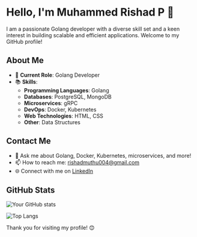 # Hello, I'm Muhammed Rishad P 👋

I am a passionate Golang developer with a diverse skill set and a keen interest in building scalable and efficient applications. Welcome to my GitHub profile!

## About Me

- 💼 **Current Role**: Golang Developer
- 📚 **Skills**:
  - **Programming Languages**: Golang
  - **Databases**: PostgreSQL, MongoDB
  - **Microservices**: gRPC
  - **DevOps**: Docker, Kubernetes
  - **Web Technologies**: HTML, CSS
  - **Other**: Data Structures

## Contact Me

- 💬 Ask me about Golang, Docker, Kubernetes, microservices, and more!
- 📫 How to reach me: [rishadmuthu004@gmail.com](mailto:rishadmuthu004@gmail.com)
- 🌐 Connect with me on [LinkedIn](https://www.linkedin.com/in/muhammed-rishad-a43a132aa/)

## GitHub Stats

![Your GitHub stats](https://github-readme-stats.vercel.app/api?username=rishad004&show_icons=true&theme=radical)

![Top Langs](https://github-readme-stats.vercel.app/api/top-langs/?username=rishad004&layout=compact&theme=radical)

Thank you for visiting my profile! 😊
